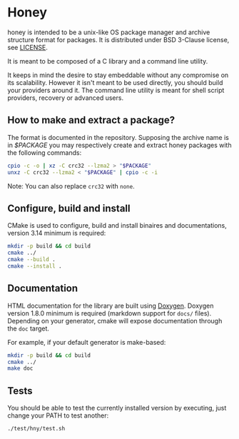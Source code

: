 # Honey
  
honey is intended to be a unix-like OS package manager and
archive structure format for packages. It is distributed under BSD 3-Clause
license, see [LICENSE](https://github.com/ValentinDebon/honey/blob/master/LICENSE).

It is meant to be composed of a C library and a command line utility.

It keeps in mind the desire to stay embeddable without
any compromise on its scalability. However it isn't
meant to be used directly, you should build your
providers around it. The command line utility is meant for
shell script providers, recovery or advanced users.

## How to make and extract a package?

The format is documented in the repository. Supposing the archive name is in _$PACKAGE_
you may respectively create and extract honey packages with the following commands:

```sh
cpio -c -o | xz -C crc32 --lzma2 > "$PACKAGE"
unxz -C crc32 --lzma2 < "$PACKAGE" | cpio -c -i
```

Note: You can also replace `crc32` with `none`.

## Configure, build and install

CMake is used to configure, build and install binaires and documentations, version 3.14 minimum is required:

```sh
mkdir -p build && cd build
cmake ../
cmake --build .
cmake --install .
```

## Documentation

HTML documentation for the library are built using [Doxygen](https://github.com/doxygen/doxygen).
Doxygen version 1.8.0 minimum is required (markdown support for `docs/` files).
Depending on your generator, cmake will expose documentation through the `doc` target.

For example, if your default generator is make-based:

```sh
mkdir -p build && cd build
cmake ../
make doc
```

## Tests

You should be able to test the currently installed version by executing, just change your PATH to test another:

	./test/hny/test.sh

